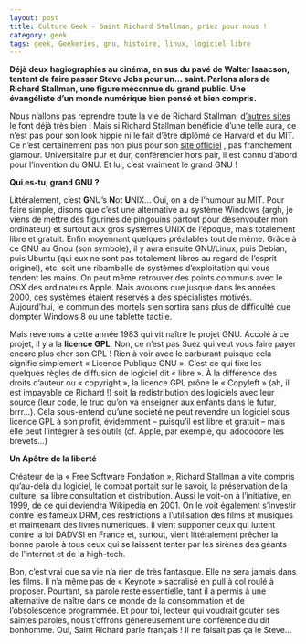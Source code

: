 ```yaml
---
layout: post
title: Culture Geek - Saint Richard Stallman, priez pour nous !
category: geek
tags: geek, Geekeries, gnu, histoire, linux, logiciel libre
---
```


**Déjà deux hagiographies au cinéma, en sus du pavé de Walter Isaacson, tentent de faire passer Steve Jobs pour un… saint. Parlons alors de Richard Stallman, une figure méconnue du grand public. Une évangéliste d’un monde numérique bien pensé et bien compris.**

Nous n’allons pas reprendre toute la vie de Richard Stallman, d<a href="http://www.wikiwand.com/fr/Richard_Stallman">’autres sites</a> le font déjà très bien ! Mais si Richard Stallman bénéficie d’une telle aura, ce n’est pas pour son look hippie ni le fait d’être diplômé de Harvard et du MIT. Ce n’est certainement pas non plus pour son <a href="https://stallman.org/">site officiel</a> , pas franchement glamour. Universitaire pur et dur, conférencier hors pair, il est connu d’abord pour l’invention du GNU. Et lui, c’est vraiment le grand GNU !

**Qui es-tu, grand GNU ?**

Littéralement, c’est **G**NU’s **N**ot **U**NIX… Oui, on a de l’humour au MIT. Pour faire simple, disons que c’est une alternative au système Windows (argh, je viens de mettre des figurines de pingouins partout pour désenvouter mon ordinateur) et surtout aux gros systèmes UNIX de l’époque, mais totalement libre et gratuit. Enfin moyennant quelques préalables tout de même. Grâce à ce GNU au Gnou (son symbole), il y aura ensuite GNU/Linux, puis Debian, puis Ubuntu (qui eux ne sont pas totalement libres au regard de l’esprit originel), etc. soit une ribambelle de systèmes d’exploitation qui vous tendent les mains. On peut même retrouver des points communs avec le OSX des ordinateurs Apple. Mais avouons que jusque dans les années 2000, ces systèmes étaient réservés à des spécialistes motivés. Aujourd’hui, le commun des mortels s’en sortira sans plus de difficulté que dompter Windows 8 ou une tablette tactile.

Mais revenons à cette année 1983 qui vit naître le projet GNU. Accolé à ce projet, il y a la **licence GPL**. Non, ce n’est pas Suez qui veut vous faire payer encore plus cher son GPL ! Rien à voir avec le carburant puisque cela signifie simplement « Licence Publique GNU ». C’est ce qui fixe les quelques règles de diffusion de logiciel dit « libre ». À la différence des droits d’auteur ou « copyright », la licence GPL prône le « Copyleft » (ah, il est impayable ce Richard !) soit la redistribution des logiciels avec leur source (leur code, le truc qu’on va enseigner aux enfants dans le futur, brrr…). Cela sous-entend qu’une société ne peut revendre un logiciel sous licence GPL à son profit, évidemment – puisqu’il est libre et gratuit – mais elle peut l’intégrer à ses outils (cf. Apple, par exemple, qui adooooore les brevets…)

**Un Apôtre de la liberté**

Créateur de la « Free Software Fondation », Richard Stallman a vite compris qu’au-delà du logiciel, le combat portait sur le savoir, la préservation de la culture, sa libre consultation et distribution. Aussi le voit-on à l’initiative, en 1999, de ce qui deviendra Wikipedia en 2001. On le voit également s’investir contre les fameux DRM, ces restrictions à l’utilisation des films et musiques et maintenant des livres numériques. Il vient supporter ceux qui luttent contre la loi DADVSI en France et, surtout, vient littéralement prêcher la bonne parole à tous ceux qui se laissent tenter par les sirènes des géants de l’internet et de la high-tech.

Bon, c’est vrai que sa vie n’a rien de très fantasque. Elle ne sera jamais dans les films. Il n’a même pas de « Keynote » sacralisé en pull à col roulé à proposer. Pourtant, sa parole reste essentielle, tant il a permis à une alternative de naître dans ce monde de la consommation et de l’obsolescence programmée. Et pour toi, lecteur qui voudrait gouter ses saintes paroles, nous t’offrons généreusement une conférence du dit bonhomme. Oui, Saint Richard parle français ! Il ne faisait pas ça le Steve…


